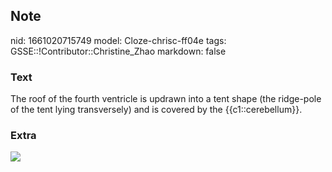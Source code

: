 ## Note
nid: 1661020715749
model: Cloze-chrisc-ff04e
tags: GSSE::!Contributor::Christine_Zhao
markdown: false

### Text
<div>
  <div>
    <div>
      <div>
        The roof of the fourth ventricle is updrawn into a tent
        shape (the ridge-pole of the tent lying transversely) and
        is covered by the {{c1::cerebellum}}.
      </div>
    </div>
  </div>
</div>

### Extra
<img src="paste-e674b5989f0b3b2708530f7c3066765bbe778a43.jpg">
